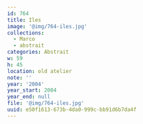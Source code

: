 ```yaml
---
id: 764
title: Iles
image: '@img/764-iles.jpg'
collections:
  - Marco
  - abstrait
categories: Abstrait
w: 59
h: 45
location: old atelier
note: ''
year: '2004'
year_start: 2004
year_end: null
file: '@img/764-iles.jpg'
uuid: e50f1613-673b-4da0-999c-bb91d6b7da4f
---
```


